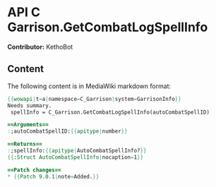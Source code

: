 # API C Garrison.GetCombatLogSpellInfo

**Contributor:** KethoBot

## Content

The following content is in MediaWiki markdown format:

```mediawiki
{{wowapi|t=a|namespace=C_Garrison|system=GarrisonInfo}}
Needs summary.
 spellInfo = C_Garrison.GetCombatLogSpellInfo(autoCombatSpellID)

==Arguments==
:;autoCombatSpellID:{{apitype|number}}

==Returns==
:;spellInfo:{{apitype|AutoCombatSpellInfo?}}
{{:Struct AutoCombatSpellInfo|nocaption=1}}

==Patch changes==
* {{Patch 9.0.1|note=Added.}}
```